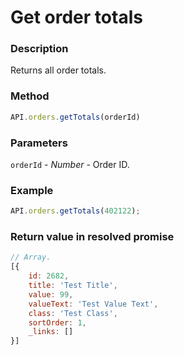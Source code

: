 # Get order totals

### Description

Returns all order totals.

### Method

```js
API.orders.getTotals(orderId)
```

### Parameters

`orderId` - *Number* - Order ID.

### Example

```js
API.orders.getTotals(402122);
```

### Return value in resolved promise

```js
// Array.
[{
	id: 2682,
	title: 'Test Title',
	value: 99,
	valueText: 'Test Value Text',
	class: 'Test Class',
	sortOrder: 1,
	_links: []
}]
```
